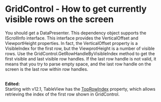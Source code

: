 # GridControl - How to get currently visible rows on the screen


<p>You should get a DataPresenter. This dependency object supports the IScrollInfo interface. This interface provides the VerticalOffset and ViewportHeight properties. In fact, the VerticalOffset property is a VisibleIndex for the first row, but the ViewprotHeight is a number of visible rows. Use the GridControl.GetRowHandleByVisibleIndex method to get the first visible and last visible row handles. If the last row handle is not valid, it means that you try to parse empty space, and the last row handle on the screen is the last row within row handles.<br /><br /></p>
<p><strong>Edited:</strong><br />Starting with v12.1, TableView has the <a href="https://documentation.devexpress.com/#wpf/DevExpressXpfGridDataViewBase_TopRowIndextopic">TopRowIndex</a> property, which allows retrieving the index of the first row shown in GridControl. </p>

<br/>


